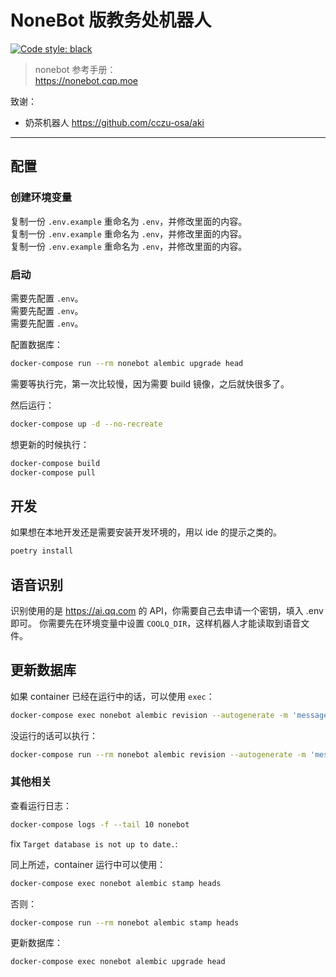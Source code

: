 # NoneBot 版教务处机器人

[![Code style: black](https://img.shields.io/badge/code%20style-black-000000.svg)](https://github.com/psf/black)

> nonebot 参考手册：  
> <https://nonebot.cqp.moe>

致谢：

- 奶茶机器人 <https://github.com/cczu-osa/aki>

---

## 配置

### 创建环境变量

复制一份 `.env.example` 重命名为 `.env`，并修改里面的内容。  
复制一份 `.env.example` 重命名为 `.env`，并修改里面的内容。  
复制一份 `.env.example` 重命名为 `.env`，并修改里面的内容。  

### 启动

需要先配置 `.env`。  
需要先配置 `.env`。  
需要先配置 `.env`。  

配置数据库：

```sh
docker-compose run --rm nonebot alembic upgrade head
```

需要等执行完，第一次比较慢，因为需要 build 镜像，之后就快很多了。

然后运行：

```sh
docker-compose up -d --no-recreate
```

想更新的时候执行：

```sh
docker-compose build
docker-compose pull
```

## 开发

如果想在本地开发还是需要安装开发环境的，用以 ide 的提示之类的。

```sh
poetry install
```

## 语音识别

识别使用的是 <https://ai.qq.com> 的 API，你需要自己去申请一个密钥，填入 .env 即可。
你需要先在环境变量中设置 `COOLQ_DIR`，这样机器人才能读取到语音文件。

## 更新数据库

如果 container 已经在运行中的话，可以使用 `exec`：

```sh
docker-compose exec nonebot alembic revision --autogenerate -m 'message'
```

没运行的话可以执行：

```sh
docker-compose run --rm nonebot alembic revision --autogenerate -m 'message'
```

### 其他相关

查看运行日志：

```sh
docker-compose logs -f --tail 10 nonebot
```

fix `Target database is not up to date.`:

同上所述，container 运行中可以使用：

```sh
docker-compose exec nonebot alembic stamp heads
```

否则：

```sh
docker-compose run --rm nonebot alembic stamp heads
```

更新数据库：

```sh
docker-compose exec nonebot alembic upgrade head
```
